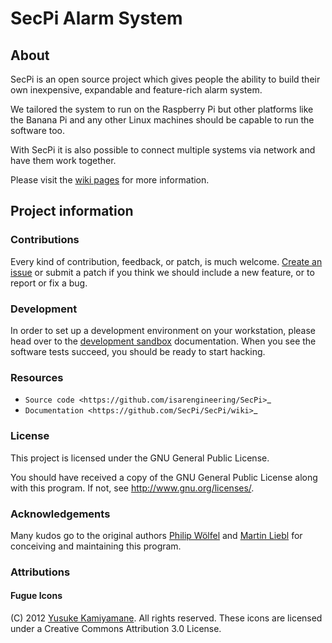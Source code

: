 # SecPi Alarm System

## About

SecPi is an open source project which gives people the ability to build their
own inexpensive, expandable and feature-rich alarm system.

We tailored the system to run on the Raspberry Pi but other platforms like the
Banana Pi and any other Linux machines should be capable to run the software too.

With SecPi it is also possible to connect multiple systems via network and have
them work together.

Please visit the [wiki pages](https://github.com/SecPi/SecPi/wiki) for more information.


## Project information

### Contributions

Every kind of contribution, feedback, or patch, is much welcome. [Create an
issue] or submit a patch if you think we should include a new feature, or to
report or fix a bug.


### Development

In order to set up a development environment on your workstation, please head over
to the [development sandbox] documentation. When you see the software tests succeed,
you should be ready to start hacking.


### Resources

- `Source code <https://github.com/isarengineering/SecPi>`_
- `Documentation <https://github.com/SecPi/SecPi/wiki>`_


### License

This project is licensed under the GNU General Public License.

You should have received a copy of the GNU General Public License
along with this program. If not, see <http://www.gnu.org/licenses/>.


### Acknowledgements

Many kudos go to the original authors [Philip Wölfel] and [Martin Liebl]
for conceiving and maintaining this program.


### Attributions

#### Fugue Icons

(C) 2012 [Yusuke Kamiyamane]. All rights reserved.
These icons are licensed under a Creative Commons
Attribution 3.0 License.


[Create an issue]: https://github.com/isarengineering/SecPi/issues/new
[development sandbox]: https://github.com/isarengineering/SecPi/blob/next/doc/sandbox.rst
[Martin Liebl]: https://github.com/mliebl
[Philip Wölfel]: https://github.com/phwoelfel
[Yusuke Kamiyamane]: https://github.com/yusukekamiyamane
